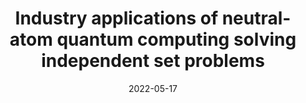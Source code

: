 ---
title: Industry applications of neutral-atom quantum computing solving independent set problems
date: 2022-05-17
authors: J. Wurtz, <b> PLSL</b>, N. Gemelke, A. Keesling, and S. Wang
arxiv_link: https://arxiv.org/abs/2205.08500
pub_link: 
magazine: arXiv
tags: 
    - quantum computing
---